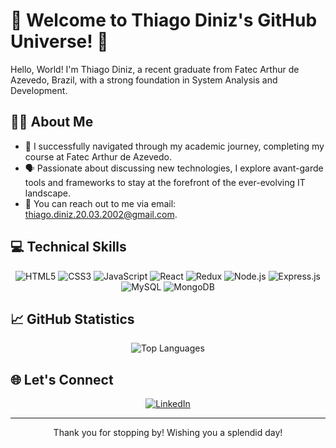 # 🚀 Welcome to Thiago Diniz's GitHub Universe! 🚀

Hello, World! I'm Thiago Diniz, a recent graduate from Fatec Arthur de Azevedo, Brazil, with a strong foundation in System Analysis and Development.

## 👨‍💻 About Me

- 🌿 I successfully navigated through my academic journey, completing my course at Fatec Arthur de Azevedo.
- 🗣️ Passionate about discussing new technologies, I explore avant-garde tools and frameworks to stay at the forefront of the ever-evolving IT landscape.
- 💌 You can reach out to me via email: [thiago.diniz.20.03.2002@gmail.com](mailto:thiago.diniz.20.03.2002@gmail.com).

## 💻 Technical Skills 

<div align="center">

![HTML5](https://img.shields.io/badge/HTML5-E34F26?style=flat-square&logo=html5&logoColor=white)
![CSS3](https://img.shields.io/badge/CSS3-1572B6?style=flat-square&logo=css3&logoColor=white)
![JavaScript](https://img.shields.io/badge/JavaScript-323330?style=flat-square&logo=javascript&logoColor=F7DF1E)
![React](https://img.shields.io/badge/React-20232A?style=flat-square&logo=react&logoColor=61DAFB)
![Redux](https://img.shields.io/badge/Redux-593D88?style=flat-square&logo=redux&logoColor=white)
![Node.js](https://img.shields.io/badge/Node.js-339933?style=flat-square&logo=nodedotjs&logoColor=white)
![Express.js](https://img.shields.io/badge/Express.js-404D59?style=flat-square&logo=express&logoColor=%2361DAFB)
![MySQL](https://img.shields.io/badge/MySQL-00000F?style=flat-square&logo=mysql&logoColor=white)
![MongoDB](https://img.shields.io/badge/MongoDB-4EA94B?style=flat-square&logo=mongodb&logoColor=white)

</div>

## 📈 GitHub Statistics

<div align="center">

![Top Languages](https://github-readme-stats.vercel.app/api/top-langs/?username=thiagodiniz-creator&layout=compact)

</div>

## 🌐 Let's Connect

<div align="center">

[![LinkedIn](https://img.shields.io/badge/LinkedIn-0077B5?style=flat-square&logo=linkedin&logoColor=white)](https://www.linkedin.com/in/thiagodinizbrasil/)

</div>

---
<div align="center">

Thank you for stopping by! Wishing you a splendid day!

</div>
